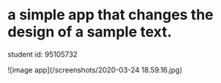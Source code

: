 # a simple app that changes the design of a sample text.

student id: 95105732

![image app](/screenshots/2020-03-24 18.59.16.jpg)
